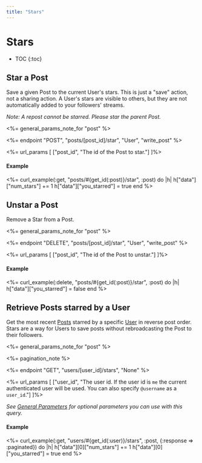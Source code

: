 ```yaml
---
title: "Stars"
---
```


# Stars

* TOC
{:toc}

## Star a Post

Save a given Post to the current User's stars. This is just a "save" action, not a sharing action. A User's stars are visible to others, but they are not automatically added to your followers' streams.

*Note: A repost cannot be starred. Please star the parent Post.*

<%= general_params_note_for "post" %>

<%= endpoint "POST", "posts/[post_id]/star", "User", "write_post" %>

<%= url_params [
    ["post_id", "The id of the Post to star."]
]%>

#### Example

<%= curl_example(:get, "posts/#{get_id(:post)}/star", :post) do |h|
    h["data"]["num_stars"] += 1
    h["data"]["you_starred"] = true
end %>

## Unstar a Post

Remove a Star from a Post.

<%= general_params_note_for "post" %>

<%= endpoint "DELETE", "posts/[post_id]/star", "User", "write_post" %>

<%= url_params [
    ["post_id", "The id of the Post to unstar."]
]%>

#### Example

<%= curl_example(:delete, "posts/#{get_id(:post)}/star", :post) do |h|
    h["data"]["you_starred"] = false
end %>

## Retrieve Posts starred by a User

Get the most recent [Posts](/reference/resources/post/) starred by a specific [User](/reference/resources/user/) in reverse post order. Stars are a way for Users to save posts without rebroadcasting the Post to their followers.

<%= general_params_note_for "post" %>

<%= pagination_note %>

<%= endpoint "GET", "users/[user_id]/stars", "None" %>

<%= url_params [
    ["user_id", "The user id. If the user id is <code>me</code> the current authenticated user will be used. You can also specify <code>@username</code> as a <code>user_id</code>."]
]%>

*See [General Parameters](/reference/resources/post/#general-parameters) for optional parameters you can use with this query.*

#### Example

<%= curl_example(:get, "users/#{get_id(:user)}/stars", :post, {:response => :paginated}) do |h|
    h["data"][0]["num_stars"] += 1
    h["data"][0]["you_starred"] = true
end %>